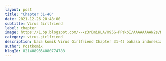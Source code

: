 ```yaml
---
layout: post 
title: "Chapter 31-40"
date: 2021-12-26 20:48:00
subtitle: Virus Girlfriend
label: chapter
image: https://1.bp.blogspot.com/--xz3rDmiHLA/X95G-PPakbI/AAAAAAAAN2s/Nj6id6FidBU6igik45EJ-Z_Q4-yqgX7FQCLcBGAsYHQ/s72-c/my-girlfriend-is-a-zombie-193x278.webp
category: virus-girlfriend
description: baca komik Virus Girlfriend Chapter 31-40 bahasa indonesia 
author: Postkomik
blogId: 8214089364080774783
---
```

